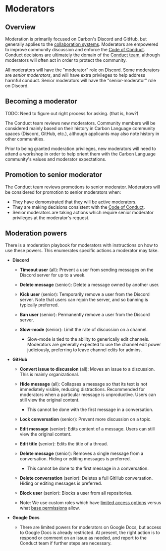# Moderators

<!--
Part of the Carbon Language project, under the Apache License v2.0 with LLVM
Exceptions. See /LICENSE for license information.
SPDX-License-Identifier: Apache-2.0 WITH LLVM-exception
-->

## Overview

Moderation is primarily focused on Carbon's Discord and GitHub, but generally
applies to the [collaboration systems](/CONTRIBUTING.md#collaboration-systems).
Moderators are empowered to improve community discussion and enforce the
[Code of Conduct](/CODE_OF_CONDUCT.md). Conduct decisions are ultimately the
domain of the [Conduct team](/CODE_OF_CONDUCT.md#conduct-team), although
moderators will often act in order to protect the community.

All moderators will have the "moderator" role on Discord. Some moderators are
_senior moderators_, and will have extra privileges to help address harmful
conduct. Senior moderators will have the "senior-moderator" role on Discord.

## Becoming a moderator

TODO: Need to figure out right process for asking. (that is, how?)

The Conduct team reviews new moderators. Community members will be considered
mainly based on their history in Carbon Language community spaces (Discord, GitHub, etc.), although
applicants may also note history in other communities.

Prior to being granted moderation privileges, new moderators will need to attend
a workshop in order to help orient them with the Carbon Language community's
values and moderator expectations.

## Promotion to senior moderator

The Conduct team reviews promotions to senior moderator. Moderators will be
considered for promotion to senior moderators when:

-   They have demonstrated that they will be active moderators.
-   They are making decisions consistent with the
    [Code of Conduct](/CODE_OF_CONDUCT.md).
-   Senior moderators are taking actions which require senior moderator
    privileges at the moderator's request.

## Moderation powers

There is a moderation playbook for moderators with instructions on how to use
these powers. This enumerates specific actions a moderator may take.

-   **Discord**

    -   **Timeout user** (all): Prevent a user from sending messages on the
        Discord server for up to a week.

    -   **Delete message** (senior): Delete a message owned by another user.

    -   **Kick user** (senior): Temporarily remove a user from the Discord
        server. Note that users can rejoin the server, and so banning is
        typically preferred.

    -   **Ban user** (senior): Permanently remove a user from the Discord
        server.

    -   **Slow-mode** (senior): Limit the rate of discussion on a channel.

        -   Slow-mode is tied to the ability to generically edit channels.
            Moderators are generally expected to use the channel edit power
            judiciously, preferring to leave channel edits for admins.

-   **GitHub**

    -   **Convert issue to discussion** (all): Moves an issue to a discussion.
        This is mainly organizational.

    -   **Hide message** (all): Collapses a message so that its text is not
        immediately visible, reducing distractions. Recommended for moderators
        when a particular message is unproductive. Users can still view the
        original content.

        -   This cannot be done with the first message in a conversation.

    -   **Lock conversation** (senior): Prevent more discussion on a topic.

    -   **Edit message** (senior): Edits content of a message. Users can still
        view the original content.

    -   **Edit title** (senior): Edits the title of a thread.

    -   **Delete message** (senior): Removes a single message from a
        conversation. Hiding or editing messages is preferred.

        -   This cannot be done to the first message in a conversation.

    -   **Delete conversation** (senior): Deletes a full GitHub conversation.
        Hiding or editing messages is preferred.

    -   **Block user** (senior): Blocks a user from all repositories.

    -   Note: We use custom roles which have
        [limited access options](https://docs.github.com/en/enterprise-cloud@latest/organizations/managing-peoples-access-to-your-organization-with-roles/managing-custom-repository-roles-for-an-organization)
        versus what
        [base permissions](https://docs.github.com/en/organizations/managing-access-to-your-organizations-repositories/repository-roles-for-an-organization)
        allow.

-   **Google Docs**

    -   There are limited powers for moderators on Google Docs, but access to
        Google Docs is already restricted. At present, the right action is to
        respond or comment on an issue as needed, and report to the Conduct team
        if further steps are necessary.
